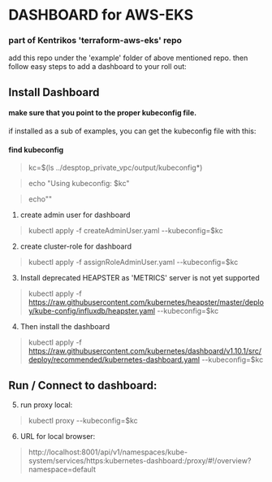 # DASHBOARD for AWS-EKS
### part of Kentrikos 'terraform-aws-eks' repo

add this repo under the 'example' folder of above mentioned repo.  then follow easy steps to add a dashboard to your roll out:


## Install Dashboard
#### make sure that you point to the proper kubeconfig file.  
if installed as a sub of examples, you can get the kubeconfig file with this:
#### find kubeconfig
> kc=$(ls ../desptop_private_vpc/output/kubeconfig*)  

> echo "Using kubeconfig: $kc"  
 
> echo""  
 

1) create admin user for dashboard   
   
> kubectl apply -f createAdminUser.yaml --kubeconfig=$kc

2) create cluster-role for dashboard   
   
> kubectl apply -f assignRoleAdminUser.yaml --kubeconfig=$kc

3) Install deprecated HEAPSTER as 'METRICS' server is not yet supported   
   
> kubectl apply -f https://raw.githubusercontent.com/kubernetes/heapster/master/deploy/kube-config/influxdb/heapster.yaml --kubeconfig=$kc

4) Then install the dashboard   
   
> kubectl apply -f https://raw.githubusercontent.com/kubernetes/dashboard/v1.10.1/src/deploy/recommended/kubernetes-dashboard.yaml --kubeconfig=$kc

## Run / Connect to dashboard:
5) run proxy local:  
   
> kubectl proxy --kubeconfig=$kc

6) URL for local browser:   
   
> http://localhost:8001/api/v1/namespaces/kube-system/services/https:kubernetes-dashboard:/proxy/#!/overview?namespace=default

